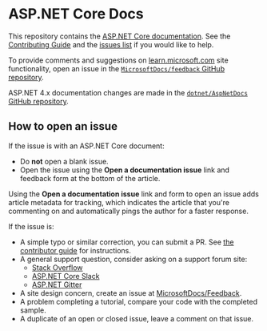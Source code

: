 # ASP.NET Core Docs

This repository contains the [ASP.NET Core documentation](https://learn.microsoft.com/aspnet/core/introduction-to-aspnet-core). See the [Contributing Guide](CONTRIBUTING.md) and the [issues list](https://github.com/dotnet/AspNetCore.Docs/issues) if you would like to help.

To provide comments and suggestions on [learn.microsoft.com](https://learn.microsoft.com) site functionality, open an issue in the [`MicrosoftDocs/feedback` GitHub repository](https://github.com/MicrosoftDocs/feedback).

ASP.NET 4.x documentation changes are made in the [`dotnet/AspNetDocs` GitHub repository](https://github.com/dotnet/AspNetDocs).

## How to open an issue

If the issue is with an ASP.NET Core document:

* Do **not** open a blank issue.
* Open the issue using the **Open a documentation issue** link and feedback form at the bottom of the article. 

Using the **Open a documentation issue** link and form to open an issue adds article metadata for tracking, which indicates the article that you're commenting on and automatically pings the author for a faster response.

If the issue is:

* A simple typo or similar correction, you can submit a PR. See [the contributor guide](https://docs.microsoft.com/contribute/#quick-edits-to-existing-documents) for instructions.
* A general support question, consider asking on a support forum site:
  * [Stack Overflow](https://stackoverflow.com/questions)
  * [ASP.NET Core Slack](https://aspnetcore.slack.com/join/shared_invite/zt-1mv5487zb-EOZxJ1iqb0A0ajowEbxByQ#/shared-invite/email)
  * [ASP.NET Gitter](https://gitter.im/aspnet/Home)
* A site design concern, create an issue at [MicrosoftDocs/Feedback](https://github.com/MicrosoftDocs/Feedback/issues/new/choose).
* A problem completing a tutorial, compare your code with the completed sample.
* A duplicate of an open or closed issue, leave a comment on that issue.
